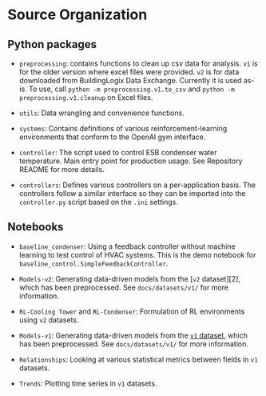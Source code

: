 # Source Organization

## Python packages

* `preprocessing`: contains functions to clean up csv data for analysis. `v1` is for the older version where excel files were provided. `v2` is for data downloaded from BuildingLogix Data Exchange. Currently it is used as-is. To use, call `python -m preprocessing.v1.to_csv` and `python -m preprocessing.v1.cleanup` on Excel files.

* `utils`: Data wrangling and convenience functions.

* `systems`: Contains definitions of various reinforcement-learning environments that conform to the OpenAI gym interface.

* `controller`: The script used to control ESB condenser water temperature. Main entry point for production usage. See Repository README for more details.

* `controllers`: Defines various controllers on a per-application basis. The controllers follow a similar interface so they can be imported into the `controller.py` script based on the `.ini` settings.

## Notebooks

* `baseline_condenser`: Using a feedback controller without machine learning to test control of HVAC systems. This is the demo notebook for `baseline_control.SimpleFeedbackController`.

* `Models-v2`: Generating data-driven models from the [`v2` dataset][2], which has been preprocessed. See `docs/datasets/v1/` for more information.

* `RL-Cooling Tower` and `RL-Condenser`: Formulation of RL environments using `v2` datasets.

* `Models-v1`: Generating data-driven models from the [`v1` dataset][1], which has been preprocessed. See `docs/datasets/v1/` for more information.

* `Relationships`: Looking at various statistical metrics between fields in `v1` datasets.

* `Trends`: Plotting time series in `v1` datasets.


[1]: ./docs/datasets/v1/dataset.md
[1]: ./docs/datasets/v2/dataset.md
